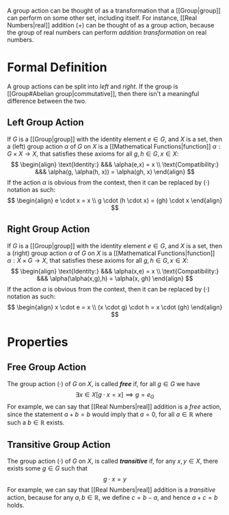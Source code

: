 A group action can be thought of as a transformation that a [[Group|group]] can perform on some other set, including itself. For instance, [[Real Numbers|real]] addition $(+)$ can be thought of as a group action, because the group of real numbers can perform *addition transformation* on real numbers.

# Formal Definition
A group actions can be split into *left* and *right*. If the group is [[Group#Abelian group|commutative]], then there isn't a meaningful difference between the two.

## Left Group Action
If $G$ is a [[Group|group]] with the identity element $e \in G$, and $X$ is a set, then a (left) group action $\alpha$ of $G$ on $X$ is a [[Mathematical Functions|function]] $\alpha: G \times X \to X$, that satisfies these axioms for all $g,h \in G, x \in X$:
$$
\begin{align}
\text{Identity:} &&& \alpha(e,x) = x \\
\text{Compatibility:} &&& \alpha(g, \alpha(h, x)) = \alpha(gh, x)
\end{align}
$$
If the action $\alpha$ is obvious from the context, then it can be replaced by $(\cdot)$ notation as such: 
$$
\begin{align}
e \cdot x = x \\
g \cdot (h \cdot x) = (gh) \cdot x
\end{align}
$$
## Right Group Action
If $G$ is a [[Group|group]] with the identity element $e \in G$, and $X$ is a set, then a (right) group action $\alpha$ of $G$ on $X$ is a [[Mathematical Functions|function]] $\alpha: X \times G \to X$, that satisfies these axioms for all $g,h \in G, x \in X$:
$$
\begin{align}
\text{Identity:} &&& \alpha(x,e) = x \\
\text{Compatibility:} &&& \alpha(\alpha(x,g),h) = \alpha(x, gh)
\end{align}
$$
If the action $\alpha$ is obvious from the context, then it can be replaced by $(\cdot)$ notation as such: 
$$
\begin{align}
x \cdot e = x \\
(x \cdot g) \cdot h = x \cdot (gh)
\end{align}
$$
# Properties
## Free Group Action
The group action $(\cdot)$ of $G$ on $X$, is called ***free*** if, for all $g \in G$ we have $$\exists x \in X \bigg[g \cdot x = x \bigg] \implies g = e_{G}$$
For example, we can say that [[Real Numbers|real]] addition is a *free* action, since the statement $a + b = b$ would imply that $a = 0$, for all $a \in \mathbb{R}$ where such a $b \in \mathbb{R}$ exists.

## Transitive Group Action
The group action $(\cdot)$ of $G$ on $X$, is called ***transitive*** if, for any $x,y \in X$, there exists some $g \in G$ such that $$g \cdot x = y$$For example, we can say that [[Real Numbers|real]] addition is a *transitive* action, because for any $a,b \in \mathbb{R}$, we define $c = b - a$, and hence $a + c = b$ holds.